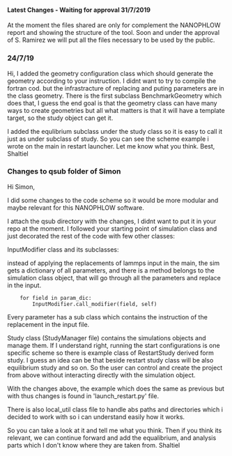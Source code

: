 #### Latest Changes - Waiting for approval  31/7/2019
At the moment the files shared are only for complement the NANOPHLOW report and showing the structure of the tool. 
Soon and under the approval of S. Ramirez we will put all the files necessary to be used by the public.



### 24/7/19

Hi, 
I added the geometry configuration class which should generate the geometry according to your instruction. I didnt want to try to compile the fortran cod. but the infrastracture of replacing and puting parameters are in the class geometry. There is the first subclass BenchmarkGeometry which does that, I guess the end goal is that the geometry class can have many ways to create geometries but all what matters is that it will have a template target, so the study object can get it.

I added the equlibrium subclass under the study class so it is easy to call it just as under subclass of study.
So you can see the scheme example i wrote on the main in restart launcher. 
Let me know what you think.
Best,
Shaltiel 



### Changes to qsub folder of Simon
Hi Simon, 

I did some changes to the code scheme so it would be more modular and maybe relevant for this NANOPHLOW software.

I attach the qsub directory with the changes, I didnt want to put it in your repo at the moment. I followed your starting point of simulation class and just decorated the rest of the code with few other classes:

InputModifier class and its subclasses: 

instead of applying the replacements of lammps input in the main, the sim gets a dictionary of all parameters, and there is a method belongs to the simulation class object, that will go through all the parameters and replace in the input.

        for field in param_dic:
            InputModifier.call_modifier(field, self)
           
Every parameter has a sub class which contains the instruction of the replacement in the input file. 

Study class (StudyManager file)
contains the simulations objects and manage them. If I understand right, running the start configurations is one specific scheme so there is example class of RestartStudy derived form study. 
I guess an idea can be that beside restart study class will be also equilibrium study and so on. So the user can control and create the project from above without interacting directly with the simulation object.


With the changes above, the example which does the same as previous but with thus changes is found in 'launch_restart.py' file.


There is also local_util class file to handle abs paths and directories which i decided to work with so i can understand easily how it works.

So you can take a look at it and tell me what you think. Then if you think its relevant, we can continue forward and add the equalibrium, and analysis parts which I don't know where they are taken from.
Shaltiel  
